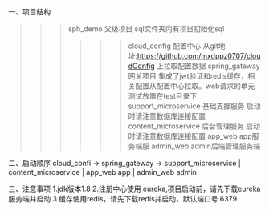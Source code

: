 一、项目结构
>>> sph_demo 父级项目 sql文件夹内有项目初始化sql
>>>>>>  cloud_config 配置中心 从git地址:https://github.com/mxdppz0707/cloudConfig 上拉取配置数据
>>>>>>  spring_gateway 网关项目 集成了jwt验证和redis缓存，相关配置从配置中心拉取。web请求的单元测试放置在test目录下
>>>>>>  support_microservice 基础支撑服务 启动时请注意数据库连接配置
>>>>>>  content_microservice 后台管理服务 启动时请注意数据库连接配置
>>>>>>  app_web app服务端服
>>>>>>  admin_web admin后端管理服务端

二、启动顺序
cloud_confi -> spring_gateway -> support_microservice | content_microservice | app_web app | admin_web admin

三、注意事项
1.jdk版本1.8
2.注册中心使用 eureka,项目启动前，请先下载eureka服务端并启动
3.缓存使用redis，请先下载redis并启动，默认端口号 6379

